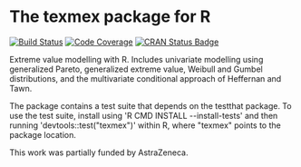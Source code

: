 The texmex package for R
========================

[![Build Status](https://img.shields.io/travis/harrysouthworth/texmex/master.svg)](https://travis-ci.org/harrysouthworth/texmex)
[![Code Coverage](https://codecov.io/github/harrysouthworth/texmex/branch/master/graphs/badge.svg)](https://codecov.io/github/harrysouthworth/texmex)
[![CRAN Status Badge](http://www.r-pkg.org/badges/version/texmex)](https://CRAN.R-project.org/package=texmex)

Extreme value modelling with R. Includes univariate
modelling using generalized Pareto,
generalized extreme value, Weibull and Gumbel
distributions, and the
multivariate conditional approach of Heffernan and
Tawn.

The package contains a test suite that depends on the
testthat package. To use the test suite, install
using 'R CMD INSTALL --install-tests' and then running
'devtools::test("texmex")' within R, where "texmex" points
to the package location.

This work was partially funded by AstraZeneca.
